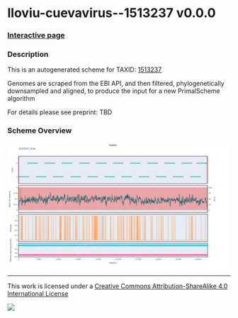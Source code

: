 # lloviu-cuevavirus--1513237 v0.0.0

### [Interactive page](https://chrisgkent.github.io/schemes/lloviu-cuevavirus--1513237-1000-v0.0.0)

### Description

This is an autogenerated scheme for TAXID: [1513237](https://www.ncbi.nlm.nih.gov/Taxonomy/Browser/wwwtax.cgi?mode=Info&id=1513237&lvl=3&lin=f&keep=1&srchmode=1&unlock)

Genomes are scraped from the EBI API, and then filtered, phylogenetically downsampled and aligned, to produce the input for a new PrimalScheme algorithm

For details please see preprint: TBD

### Scheme Overview

![Alt text](work/1513237_final.png '1513237_final.png')

------------------------------------------------------------------------

This work is licensed under a [Creative Commons Attribution-ShareAlike 4.0 International License](http://creativecommons.org/licenses/by-sa/4.0/) 

![](https://i.creativecommons.org/l/by-sa/4.0/88x31.png)